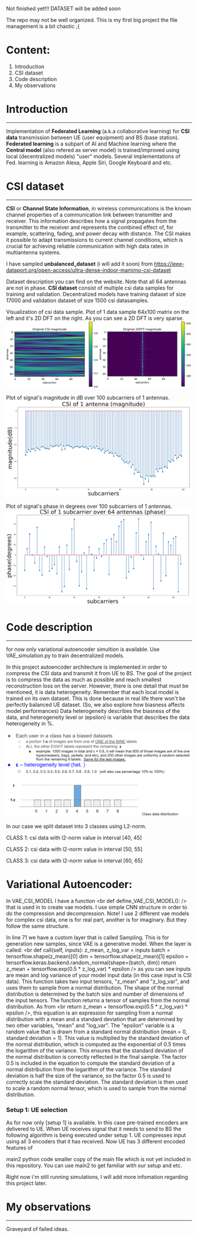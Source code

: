 Not finished yet!!!
DATASET will be added soon

The repo may not be well organized. This is my first big project the file management is a bit chaotic ;(

# Content:
  1) Introduction
  2) CSI dataset
  3) Code description
  4) My observations

# Introduction
---
Implementation of **Federated Learning** (a.k.a collaborative learning) for **CSI data** transmission between UE (user equipment) and BS (base station).
**Federated learning** is a subpart of AI and Machine learning where the **Central model** (also refered as server model) is trained/improved using local (decentralized models) "user" models. Several implementations of Fed. learning is Amazon Alexa, Apple Siri, Google Keyboard and etc.

# CSI dataset
---
**CSI** or **Channel State Information**, in wireless communications is the known channel properties of a communication link between transmitter and receiver. This information describes how a signal propagates from the transmitter to the receiver and represents the combined effect of, for example, scattering, fading, and power decay with distance. The CSI makes it possible to adapt transmissions to current channel conditions, which is crucial for achieving reliable communication with high data rates in multiantenna systems.

I have sampled **unbalanced_dataset** (i will add it soon) from https://ieee-dataport.org/open-access/ultra-dense-indoor-mamimo-csi-dataset

Dataset description you can find on the website. Note that all 64 antennas are not in phase.
**CSI dataset** consist of multiple csi data samples for training and validation. Decentralized models have training dataset of size 17000 and validation dataset of size 1500 csi datasamples.

Visualization of csi data sample.
Plot of 1 data sample 64x100 matrix on the left and it's 2D DFT on the right. As you can see a 2D DFT is very sparse.
![data1](https://github.com/Nurassyl-lab/Federated-Heterogeneous-CSI-Estimations/blob/main/pictures/csi_data_and_fft.png)

Plot of signal's magnitude in dB over 100 subcarriers of 1 antennas.
![data2](https://github.com/Nurassyl-lab/Federated-Heterogeneous-CSI-Estimations/blob/main/pictures/mag_subcarriers_data_over_1_antenna.png)

Plot of signal's phase in degrees over 100 subcarriers of 1 antennas.
![data2](https://github.com/Nurassyl-lab/Federated-Heterogeneous-CSI-Estimations/blob/main/pictures/phase_subcarriers_data_over_1_antenna.png)

# Code description
---
for now only variational autoencoder simultion is available.
Use VAE_simulation.py to train decentralized models. 

In this project autoencoder architecture is implemented in order to compress the CSI data and transmit it from UE to BS.
The goal of the project is to compress the data as much as possible and reach smallest reconstruction loss on the server.
However, there is one detail that must be mentioned, it is data heterogeneity. Remember that each local model is trained on its own dataset. This is done because in real life there won't be perfectly balanced UE dataset. (So, we also explore how biasness affects model performances)
Data heterogeneity describes the biasness of the data, and heterogeneity level or (epsilon) is variable that describes the data heterogeneity in %.

![data2](https://github.com/Nurassyl-lab/Federated-Heterogeneous-CSI-Estimations/blob/main/pictures/heterogeeity_level.png)

In our case we split dataset into 3 classes using L2-norm.

  CLASS 1: csi data with l2-norm value in interval [40, 45]
  
  CLASS 2: csi data with l2-norm value in interval [50, 55]
  
  CLASS 3: csi data with l2-norm value in interval [60, 65]

# Variational Autoencoder:
In VAE_CSI_MODEL I have a function <br def define_VAE_CSI_MODEL(): /> that is used in to create vae models.
I use simple CNN structure in order to do the compression and decompression.
Note! I use 2 different vae models for complex csi data, one is for real part, another is for imaginary. But they follow the same structure.

In line 71 we have a custom layer that is called Sampling. This is for generation new samples, since VAE is a generative model.
When the layer is called:
<br 
    def call(self, inputs):
        z_mean, z_log_var = inputs
        batch = tensorflow.shape(z_mean)[0]
        dim = tensorflow.shape(z_mean)[1]
        epsilon = tensorflow.keras.backend.random_normal(shape=(batch, dim))
        return z_mean + tensorflow.exp(0.5 * z_log_var) * epsilon
/>
as you can see inputs are mean and log variance of your model input data (in this case input is CSI data). 
This function takes two input tensors, "z_mean" and "z_log_var", and uses them to sample from a normal distribution. The shape of the normal distribution is determined by the batch size and number of dimensions of the input tensors. The function returns a tensor of samples from the normal distribution.
As from <br return z_mean + tensorflow.exp(0.5 * z_log_var) * epsilon />, this equation is an expression for sampling from a normal distribution with a mean and a standard deviation that are determined by two other variables, "mean" and "log_var". The "epsilon" variable is a random value that is drawn from a standard normal distribution (mean = 0, standard deviation = 1). This value is multiplied by the standard deviation of the normal distribution, which is computed as the exponential of 0.5 times the logarithm of the variance. This ensures that the standard deviation of the normal distribution is correctly reflected in the final sample.
The factor 0.5 is included in the equation to compute the standard deviation of a normal distribution from the logarithm of the variance. The standard deviation is half the size of the variance, so the factor 0.5 is used to correctly scale the standard deviation. The standard deviation is then used to scale a random normal tensor, which is used to sample from the normal distribution.

### Setup 1: UE selection
As for now only [setup 1] is available.
In this case pre-trained encoders are delivered to UE. When UE receives signal that it needs to send to BS the following algorithm is being executed under setup 1. 
UE compresses input using all 3 encoders that it has received. Now UE has 3 different encoded features of


main2 python code smaller copy of the main file which is not yet included in this repository.
You can use main2 to get familiar with our setup and etc.

Right now i'm still running simulations, I will add more infomation regarding this project later.

# My observations
---
Graveyard of failed ideas. 
